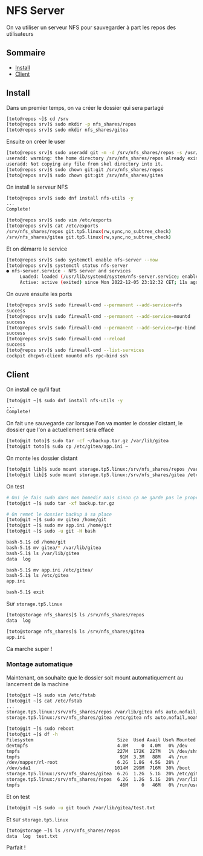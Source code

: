 # NFS Server

On va utiliser un serveur NFS pour sauvegarder à part les repos des utilisateurs

## Sommaire

- [Install](#install)
- [Client](#client)

## Install

Dans un premier temps, on va créer le dossier qui sera partagé

```sh
[toto@repos ~]$ cd /srv
[toto@repos srv]$ sudo mkdir -p nfs_shares/repos
[toto@repos srv]$ sudo mkdir nfs_shares/gitea
```

Ensuite on créer le user

```sh
[toto@repos srv]$ sudo useradd git -m -d /srv/nfs_shares/repos -s /usr/bin/login
useradd: warning: the home directory /srv/nfs_shares/repos already exists.
useradd: Not copying any file from skel directory into it.
[toto@repos srv]$ sudo chown git:git /srv/nfs_shares/repos
[toto@repos srv]$ sudo chown git:git /srv/nfs_shares/gitea
```

On install le serveur NFS

```sh
[toto@repos srv]$ sudo dnf install nfs-utils -y
...
Complete!

[toto@repos srv]$ sudo vim /etc/exports
[toto@repos srv]$ cat /etc/exports
/srv/nfs_shares/repos git.tp5.linux(rw,sync,no_subtree_check)
/srv/nfs_shares/gitea git.tp5.linux(rw,sync,no_subtree_check)
```

Et on démarre le service

```sh
[toto@repos srv]$ sudo systemctl enable nfs-server --now
[toto@repos srv]$ systemctl status nfs-server
● nfs-server.service - NFS server and services
     Loaded: loaded (/usr/lib/systemd/system/nfs-server.service; enabled; vendor preset: disabled)
     Active: active (exited) since Mon 2022-12-05 23:12:32 CET; 11s ago
```

On ouvre ensuite les ports

```sh
[toto@repos srv]$ sudo firewall-cmd --permanent --add-service=nfs
success
[toto@repos srv]$ sudo firewall-cmd --permanent --add-service=mountd
success
[toto@repos srv]$ sudo firewall-cmd --permanent --add-service=rpc-bind
success
[toto@repos srv]$ sudo firewall-cmd --reload
success
[toto@repos srv]$ sudo firewall-cmd --list-services
cockpit dhcpv6-client mountd nfs rpc-bind ssh
```

## Client

On install ce qu'il faut

```sh
[toto@git ~]$ sudo dnf install nfs-utils -y
...
Complete!
```

On fait une sauvegarde car lorsque l'on va monter le dossier distant, le dossier que l'on a actuellement sera effacé

```sh
[toto@git toto]$ sudo tar -cf ~/backup.tar.gz /var/lib/gitea
[toto@git toto]$ sudo cp /etc/gitea/app.ini ~
```

On monte les dossier distant

```sh
[toto@git lib]$ sudo mount storage.tp5.linux:/srv/nfs_shares/repos /var/lib/gitea
[toto@git lib]$ sudo mount storage.tp5.linux:/srv/nfs_shares/gitea /etc/gitea
```

On test

```sh
# Oui je fais sudo dans mon homedir mais sinon ça ne garde pas le propriétaire initial du dossier dans le tar
[toto@git ~]$ sudo tar -xf backup.tar.gz

# On remet le dossier backup à sa place
[toto@git ~]$ sudo mv gitea /home/git
[toto@git ~]$ sudo mv app.ini /home/git
[toto@git ~]$ sudo -u git -H bash

bash-5.1$ cd /home/git
bash-5.1$ mv gitea/* /var/lib/gitea
bash-5.1$ ls /var/lib/gitea
data  log

bash-5.1$ mv app.ini /etc/gitea/
bash-5.1$ ls /etc/gitea
app.ini

bash-5.1$ exit

```

Sur `storage.tp5.linux`

```sh
[toto@storage nfs_shares]$ ls /srv/nfs_shares/repos
data  log

[toto@storage nfs_shares]$ ls /srv/nfs_shares/gitea
app.ini
```

Ca marche super !

### Montage automatique

Maintenant, on souhaite que le dossier soit mount automatiquement au lancement de la machine

```sh
[toto@git ~]$ sudo vim /etc/fstab
[toto@git ~]$ cat /etc/fstab
...
storage.tp5.linux:/srv/nfs_shares/repos /var/lib/gitea nfs auto,nofail,noatime,nolock,intr,tcp,actimeo=1800 0 0
storage.tp5.linux:/srv/nfs_shares/gitea /etc/gitea nfs auto,nofail,noatime,nolock,intr,tcp,actimeo=18000 0 0

[toto@git ~]$ sudo reboot
[toto@git ~]$ df -h
Filesystem                               Size  Used Avail Use% Mounted on
devtmpfs                                 4.0M     0  4.0M   0% /dev
tmpfs                                    227M  172K  227M   1% /dev/shm
tmpfs                                     91M  3.3M   88M   4% /run
/dev/mapper/rl-root                      6.2G  1.8G  4.5G  28% /
/dev/sda1                               1014M  299M  716M  30% /boot
storage.tp5.linux:/srv/nfs_shares/gitea  6.2G  1.2G  5.1G  20% /etc/gitea
storage.tp5.linux:/srv/nfs_shares/repos  6.2G  1.2G  5.1G  20% /var/lib/gitea
tmpfs                                     46M     0   46M   0% /run/user/1000
```

Et on test

```sh
[toto@git ~]$ sudo -u git touch /var/lib/gitea/test.txt
```

Et sur `storage.tp5.linux`

```sh
[toto@storage ~]$ ls /srv/nfs_shares/repos
data  log  test.txt
```

Parfait !
